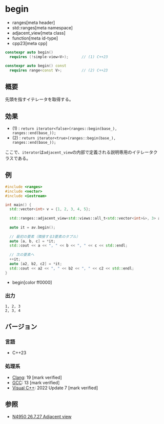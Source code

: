 # begin
* ranges[meta header]
* std::ranges[meta namespace]
* adjacent_view[meta class]
* function[meta id-type]
* cpp23[meta cpp]

```cpp
constexpr auto begin()
  requires (!simple-view<V>);      // (1) C++23

constexpr auto begin() const
  requires range<const V>;         // (2) C++23
```

## 概要

先頭を指すイテレータを取得する。

## 効果

- (1) : `return iterator<false>(ranges::begin(base_), ranges::end(base_));`
- (2) : `return iterator<true>(ranges::begin(base_), ranges::end(base_));`

ここで、`iterator`は`adjacent_view`の内部で定義される説明専用のイテレータクラスである。

## 例
```cpp example
#include <ranges>
#include <vector>
#include <iostream>

int main() {
  std::vector<int> v = {1, 2, 3, 4, 5};
  
  std::ranges::adjacent_view<std::views::all_t<std::vector<int>&>, 3> av(v);
  
  auto it = av.begin();
  
  // 最初の要素（隣接する3要素のタプル）
  auto [a, b, c] = *it;
  std::cout << a << ", " << b << ", " << c << std::endl;
  
  // 次の要素へ
  ++it;
  auto [a2, b2, c2] = *it;
  std::cout << a2 << ", " << b2 << ", " << c2 << std::endl;
}
```
* begin[color ff0000]

### 出力
```
1, 2, 3
2, 3, 4
```

## バージョン
### 言語
- C++23

### 処理系
- [Clang](/implementation.md#clang): 19 [mark verified]
- [GCC](/implementation.md#gcc): 13 [mark verified]
- [Visual C++](/implementation.md#visual_cpp): 2022 Update 7 [mark verified]

## 参照
- [N4950 26.7.27 Adjacent view](https://timsong-cpp.github.io/cppwp/n4950/range.adjacent)
